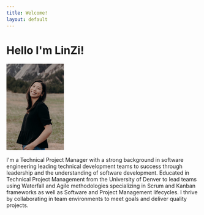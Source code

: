 ```yaml
---
title: Welcome!
layout: default
---
```

<h1> Hello I'm LinZi! </h1>
<p><img src= "Website/cover.JPG"
  width = "150"
  height = "auto"
  float: left; /></p>

I'm a Technical Project Manager with a strong background in software engineering leading technical development teams to success through leadership and the understanding of software development. Educated in Technical Project Management from the University of Denver to lead teams using Waterfall and Agile methodologies specializing in Scrum and Kanban frameworks as well as Software and Project Management lifecycles. I thrive by collaborating in team environments to meet goals and deliver quality projects.
